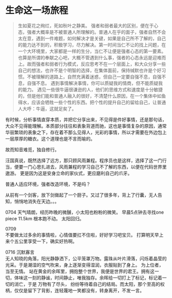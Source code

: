 # 生命这一场旅程

> 生如夏花之绚烂，死如秋叶之静美。
强者和弱者最大的区别，便在于心态，强者大概率是不被普通人所理解的。普通人在乎的面子，强者自然不会太在意，遇到一件难题，如何解决才是关键，如果是自己所不了解的，自己的能力达不到的，积极学习，尽力解决。第一时间当仁不让的找上问题，在一个大环境里，大家都是一样的生分，当仁不让便是强者心态的第一要素。
>也算是所谓的奉献之心吧，大概不管遇到什么事，强者的心态永远是迎难而上。故而强者和弱者行为模式，反应思考不在一个层面上，和大众分享一些自己的想法，也许不是个明智的选择，在集体面前，保持缄默也许是个好习惯。不被理解的道路上，自然充满着迷惑，但自己一定要自强不息，自强不息，自强不息。
> 遇到事情解决事情，你可以质疑我的情商，但不能质疑我的能力。
> 遇见一些很牛逼很谦逊的人，他们的思维方式和速度是十分敏捷的，但是他们能和普通人融入的很好，不清楚什么原因，在一个集体中如鱼得水，应该会牺牲一些个性的东西。把个性的提升自己的留给自己，让普通人大呼：牛逼，这就足矣了。


有时候，分析事情直穿本质，并把它分享出来，不见得是件好事情，还是那句话，大众不见得能理解。本质部分往往和表象背道而驰，这也是事情复杂的原因，通常华丽繁琐的表象之下，存在着不那么见得人，光彩的事情，所以才需要在外边包上一层厚厚的糖衣。这个道理也是不言而喻的。


故而知音难觅，独自修行。


汪国真说，既然选择了远方，那只顾风雨兼程。程序员也是这样，选择了这一门行当，便要一门心思扎进去，风雨兼程的学习自己不了解的东西，以便在代码世界里遨游。
更是因为这是安身立命的家伙式，更应磨利自己的爪牙。


普通人适应环境，强者改造环境，不是吗？  

从前有一个剑客，放下剑做起了一个厨子。又过了很多年，背上了行囊，无人告知，悄悄地消失在天边。。。

0704
天气晴朗，经历昨晚的微醺，小太阳也粉粉的微笑。
早晨5点钟去寻找one piece 11.5km 根本跑不动。
太阳回归。


0709  
不要做太过多余的事情啦，心情值要扛不住啦，好好学习吧宝贝。
打算明天早上来个五公里享受一下，确实好热啊。


0716 
沉默寡言  
无人知晓的角落，阳光静静洒下，公平笼罩万物。露珠从叶片滑落，闪烁着晶莹的光采。于是潮湿的空气吹来，身上逐渐变得湿润，衣服贴到了身上。
为上位者，当至无情。
站在黄金的余晖里，拥抱整个世界，我便是世界的君王。拥有这一切，体味这一刻的静谧，时间静止，唯我独存。余晖给一切打上了标记，标记着一切的消亡，于是 万物有了尽头， 纷纷等待着自己的结局。而太阳，那个至高的权柄，仅仅是留下了背影，连轻蔑地一笑都没有，转身离开，不发一言。
